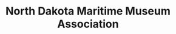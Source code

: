 ---
layout: repo
title: "North Dakota Maritime Museum Association"
id: 6297
permalink: repos/6297/
---